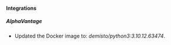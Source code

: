 #### Integrations
##### AlphaVantage
- Updated the Docker image to: *demisto/python3:3.10.12.63474*.
